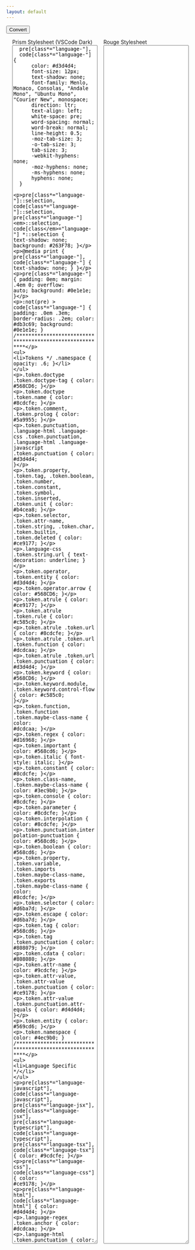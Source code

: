 ```yaml
---
layout: default
---
```


<style>
textarea {
  min-height: 80vh;
  width: 100%;
}
</style>

<button id="prism-to-rouge" style="margin-inline-start: auto; margin-inline-end: 40px; width: auto;">Convert</button>
<div style="display: grid; grid-template-columns: repeat(2, minmax(0, 1fr)); padding: 0 1rem; gap: 1rem;">
  <div>
    <label for="prism-stylesheet">Prism Stylesheet (VSCode Dark)</label>
    <textarea id="prism-stylesheet">
  pre[class*="language-"],
  code[class*="language-"] {
	  color: #d3d4d4;
	  font-size: 12px;
	  text-shadow: none;
	  font-family: Menlo, Monaco, Consolas, "Andale Mono", "Ubuntu Mono", "Courier New", monospace;
	  direction: ltr;
	  text-align: left;
	  white-space: pre;
	  word-spacing: normal;
	  word-break: normal;
	  line-height: 0.5;
	  -moz-tab-size: 3;
	  -o-tab-size: 3;
	  tab-size: 3;
	  -webkit-hyphens: none;
	  -moz-hyphens: none;
	  -ms-hyphens: none;
	  hyphens: none;
  }

  pre[class*="language-"]::selection,
  code[class*="language-"]::selection,
  pre[class*="language-"] *::selection,
  code[class*="language-"] *::selection {
	  text-shadow: none;
	  background: #263F78;
  }

  @media print {
	  pre[class*="language-"],
	  code[class*="language-"] {
		  text-shadow: none;
	  }
  }

  pre[class*="language-"] {
	  padding: 0em;
	  margin: .4em 0;
	  overflow: auto;
	  background: #0e1e1e;
  }

  :not(pre) > code[class*="language-"] {
	  padding: .0em .3em;
	  border-radius: .2em;
	  color: #db3c69;
	  background: #0e1e1e;
  }
  /*********************************************************
  * Tokens
  */
  .namespace {
	  opacity: .6;
  }

  .token.doctype .token.doctype-tag {
	  color: #568CD6;
  }

  .token.doctype .token.name {
	  color: #8cdcfe;
  }

  .token.comment,
  .token.prolog {
	  color: #5a9955;
  }

  .token.punctuation,
  .language-html .language-css .token.punctuation,
  .language-html .language-javascript .token.punctuation {
	  color: #d3d4d4;
  }

  .token.property,
  .token.tag,
  .token.boolean,
  .token.number,
  .token.constant,
  .token.symbol,
  .token.inserted,
  .token.unit {
	  color: #b4cea8;
  }

  .token.selector,
  .token.attr-name,
  .token.string,
  .token.char,
  .token.builtin,
  .token.deleted {
	  color: #ce9177;
  }

  .language-css .token.string.url {
	  text-decoration: underline;
  }

  .token.operator,
  .token.entity {
	  color: #d3d4d4;
  }

  .token.operator.arrow {
	  color: #568CD6;
  }

  .token.atrule {
	  color: #ce9177;
  }

  .token.atrule .token.rule {
	  color: #c585c0;
  }

  .token.atrule .token.url {
	  color: #8cdcfe;
  }

  .token.atrule .token.url .token.function {
	  color: #dcdcaa;
  }

  .token.atrule .token.url .token.punctuation {
	  color: #d3d4d4;
  }

  .token.keyword {
	  color: #568CD6;
  }

  .token.keyword.module,
  .token.keyword.control-flow {
	  color: #c585c0;
  }

  .token.function,
  .token.function .token.maybe-class-name {
	  color: #dcdcaa;
  }

  .token.regex {
	  color: #d16968;
  }

  .token.important {
	  color: #568cd6;
  }

  .token.italic {
	  font-style: italic;
  }

  .token.constant {
	  color: #8cdcfe;
  }

  .token.class-name,
  .token.maybe-class-name {
	  color: #3ec9b0;
  }

  .token.console {
	  color: #8cdcfe;
  }

  .token.parameter {
	  color: #8cdcfe;
  }

  .token.interpolation {
	  color: #8cdcfe;
  }

  .token.punctuation.interpolation-punctuation {
	  color: #568cd6;
  }

  .token.boolean {
	  color: #568cd6;
  }

  .token.property,
  .token.variable,
  .token.imports .token.maybe-class-name,
  .token.exports .token.maybe-class-name {
	  color: #8cdcfe;
  }

  .token.selector {
	  color: #d6ba7d;
  }

  .token.escape {
	  color: #d6ba7d;
  }

  .token.tag {
	  color: #568cd6;
  }

  .token.tag .token.punctuation {
	  color: #808079;
  }

  .token.cdata {
	  color: #808080;
  }

  .token.attr-name {
	  color: #9cdcfe;
  }

  .token.attr-value,
  .token.attr-value .token.punctuation {
	  color: #ce9178;
  }

  .token.attr-value .token.punctuation.attr-equals {
	  color: #d4d4d4;
  }

  .token.entity {
	  color: #569cd6;
  }

  .token.namespace {
	  color: #4ec9b0;
  }
  /*********************************************************
  * Language Specific
  */

  pre[class*="language-javascript"],
  code[class*="language-javascript"],
  pre[class*="language-jsx"],
  code[class*="language-jsx"],
  pre[class*="language-typescript"],
  code[class*="language-typescript"],
  pre[class*="language-tsx"],
  code[class*="language-tsx"] {
	  color: #9cdcfe;
  }

  pre[class*="language-css"],
  code[class*="language-css"] {
	  color: #ce9178;
  }

  pre[class*="language-html"],
  code[class*="language-html"] {
	  color: #d4d4d4;
  }

  .language-regex .token.anchor {
	  color: #dcdcaa;
  }

  .language-html .token.punctuation {
	  color: #808080;
  }
  /*********************************************************
  * Line highlighting
  */
  pre[class*="language-"] > code[class*="language-"] {
	  position: relative;
	  z-index: 1;
  }

  .line-highlight.line-highlight {
	  background: #f7ebc6;
	  box-shadow: inset 5px 0 0 #f7d87c;
	  z-index: 0;
  }
    </textarea>
  </div>

  <div>
    <label for="rouge-stylesheet">Rouge Stylesheet</label>
    <textarea id="rouge-stylesheet">
    </textarea>
  </div>
</div>
